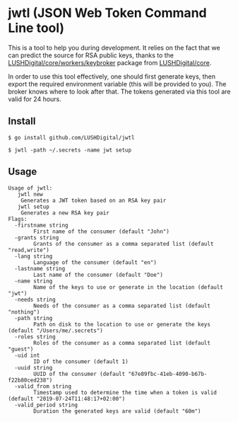 # jwtl (JSON Web Token Command Line tool)
This is a tool to help you during development. It relies on the fact that we can predict the source for RSA public keys, thanks to the [LUSHDigital/core/workers/keybroker](https://github.com/LUSHDigital/core/tree/master/workers/keybroker) package from [LUSHDigital/core](https://github.com/LUSHDigital/core).

In order to use this tool effectively, one should first generate keys, then export the required environment variable (this will be provided to you). The broker knows where to look after that. The tokens generated via this tool are valid for 24 hours.

## Install

```
$ go install github.com/LUSHDigital/jwtl
```

```
$ jwtl -path ~/.secrets -name jwt setup
```

## Usage

```
Usage of jwtl:
   jwtl new
	Generates a JWT token based on an RSA key pair
   jwtl setup
	Generates a new RSA key pair
Flags:
  -firstname string
    	First name of the consumer (default "John")
  -grants string
    	Grants of the consumer as a comma separated list (default "read,write")
  -lang string
    	Language of the consumer (default "en")
  -lastname string
    	Last name of the consumer (default "Doe")
  -name string
    	Name of the keys to use or generate in the location (default "jwt")
  -needs string
    	Needs of the consumer as a comma separated list (default "nothing")
  -path string
    	Path on disk to the location to use or generate the keys (default "/Users/me/.secrets")
  -roles string
    	Roles of the consumer as a comma separated list (default "guest")
  -uid int
    	ID of the consumer (default 1)
  -uuid string
    	UUID of the consumer (default "67e89fbc-41eb-4090-b67b-f22b80ced238")
  -valid_from string
    	Timestamp used to determine the time when a token is valid (default "2019-07-24T11:48:17+02:00")
  -valid_period string
    	Duration the generated keys are valid (default "60m")
```
